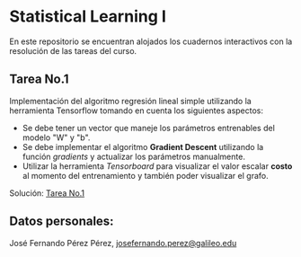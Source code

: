 # Statistical Learning I
En este repositorio se encuentran alojados los cuadernos interactivos con la resolución de las tareas del curso.
## Tarea No.1
Implementación del algoritmo regresión lineal simple utilizando la herramienta Tensorflow tomando en cuenta los siguientes aspectos:

- Se debe tener un vector que maneje los parámetros entrenables del modelo "W" y "b".
- Se debe implementar el algoritmo **Gradient Descent** utilizando la función *gradients* y actualizar los parámetros manualmente.
- Utilizar la herramienta *Tensorboard* para visualizar el valor escalar **costo** al momento del entrenamiento y también poder visualizar el grafo.

Solución: [Tarea No.1](RegresionLinealTF.ipynb)

## Datos personales:
José Fernando Pérez Pérez,
josefernando.perez@galileo.edu

